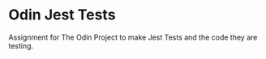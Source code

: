 # Odin Jest Tests
 Assignment for The Odin Project to make Jest Tests and the code they are testing.
